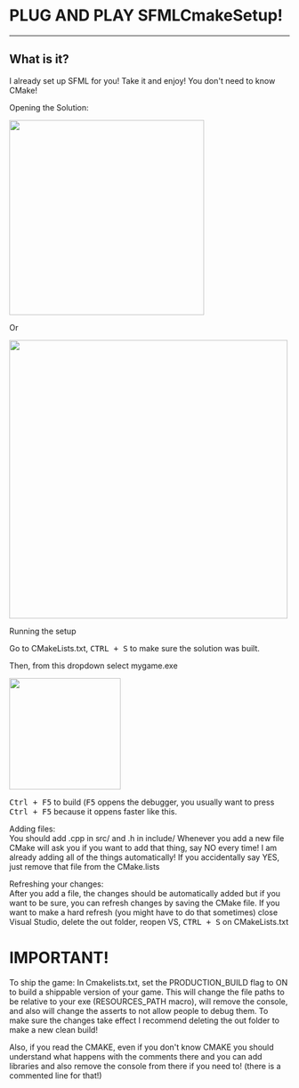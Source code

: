 # PLUG AND PLAY SFMLCmakeSetup!

---

## What is it?

I already set up SFML for you! Take it and enjoy! You don't need to know CMake!

<p>Opening the Solution:</p> 

<img src="https://raw.githubusercontent.com/meemknight/photos/master/llge1.gif" width="350">

Or

<img src="https://raw.githubusercontent.com/meemknight/photos/master/llge2.gif" width="500">

Running the setup

Go to CMakeLists.txt, <kbd>CTRL + S</kbd> to make sure the solution was built.

Then, from this dropdown select mygame.exe

<img src="https://raw.githubusercontent.com/meemknight/photos/master/llge3.gif" width="200">

<kbd>Ctrl + F5</kbd> to build (<kbd>F5</kbd> oppens the debugger, you usually want to press <kbd>Ctrl + F5</kbd> because it oppens faster like this.

<p>Adding files:<br>
You should add .cpp in src/ and .h in include/ Whenever you add a new file CMake will ask you if you want to add that thing, say NO every time! I am already adding all of the things automatically!
If you accidentally say YES, just remove that file from the CMake.lists
</p>

<p>Refreshing your changes:<br>
After you add a file, the changes should be automatically added but if you want to be sure, you can refresh changes by saving the CMake file. If you want to make a hard refresh (you might have to do that sometimes) close Visual Studio, delete the out folder, reopen VS, <kbd>CTRL + S</kbd> on CMakeLists.txt</p>


# IMPORTANT!
  To ship the game: 
  In Cmakelists.txt, set the PRODUCTION_BUILD flag to ON to build a shippable version of your game. This will change the file paths to be relative to your exe (RESOURCES_PATH macro), will remove the console, and also will change the asserts to not allow people to debug them. To make sure the changes take effect I recommend deleting the out folder to make a new clean build!


  Also, if you read the CMAKE, even if you don't know CMAKE you should understand what happens with the comments there and you can add libraries and also remove the console from there if you need to! (there is a commented line for that!)
